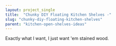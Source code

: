 ```yaml
---
layout: project_single
title:  "Chunky DIY Floating Kitchen Shelves -"
slug: "chunky-diy-floating-kitchen-shelves"
parent: "kitchen-open-shelves-ideas"
---
```

Exactly what I want, I just want 'em stained wood.